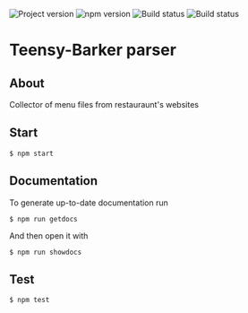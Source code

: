 ![Project version](https://img.shields.io/badge/version-0.4.8-blue.svg)
![npm version](https://img.shields.io/badge/npm-v6.6.0-brightgreen.svg)
![Build status](https://travis-ci.com/kushkamisha/Teensy-Barker.svg?token=eU2xeax7Tp5xNpzo1KrV&branch=master)
![Build status](https://ci.appveyor.com/api/projects/status/jil2vprufxxve9jn?svg=true)

# Teensy-Barker parser

## About
Collector of menu files from restauraunt's websites

## Start

```
$ npm start
```

## Documentation

To generate up-to-date documentation run
```
$ npm run getdocs
```

And then open it with
```
$ npm run showdocs
```

## Test
```
$ npm test
```